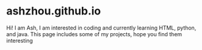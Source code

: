 # ashzhou.github.io
Hi! I am Ash, I am interested in coding and currently learning HTML, python, and java. This page includes some of my projects, hope you find them interesting
